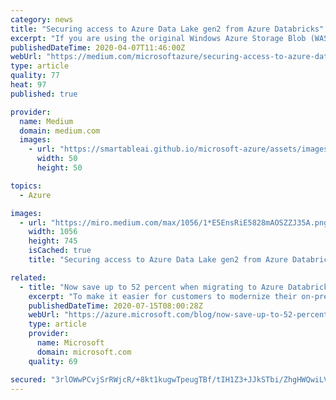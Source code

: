 ```yaml
---
category: news
title: "Securing access to Azure Data Lake gen2 from Azure Databricks"
excerpt: "If you are using the original Windows Azure Storage Blob (WASB) driver it is recommended to use ABFS with ADLS due to greater efficiency with directory level operations. To access data directly ..."
publishedDateTime: 2020-04-07T11:46:00Z
webUrl: "https://medium.com/microsoftazure/securing-access-to-azure-data-lake-gen2-from-azure-databricks-8580ddcbdc6"
type: article
quality: 77
heat: 97
published: true

provider:
  name: Medium
  domain: medium.com
  images:
    - url: "https://smartableai.github.io/microsoft-azure/assets/images/organizations/medium.com-50x50.jpg"
      width: 50
      height: 50

topics:
  - Azure

images:
  - url: "https://miro.medium.com/max/1056/1*E5EnsRiE5828mAOSZZJ35A.png"
    width: 1056
    height: 745
    isCached: true
    title: "Securing access to Azure Data Lake gen2 from Azure Databricks"

related:
  - title: "Now save up to 52 percent when migrating to Azure Databricks"
    excerpt: "To make it easier for customers to modernize their on-premises Spark and big data workloads to the cloud, we’re announcing a new migration offer with Azure Databricks."
    publishedDateTime: 2020-07-15T08:00:28Z
    webUrl: "https://azure.microsoft.com/blog/now-save-up-to-52-percent-when-migrating-to-azure-databricks/"
    type: article
    provider:
      name: Microsoft
      domain: microsoft.com
    quality: 69

secured: "3rlOWwPCvjSrRWjcR/+8kt1kugwTpeugTBf/tIH1Z3+JJkSTbi/ZhgHWQwiLVeBqW52idobMAchpa6cMEHqyyeCYtrqvwLn718RqyyhzYLMyQEjOEr8kGknj+ocUkdlZkiykBa4ZS1o+aJjSEeQNXxPEwHQJS95L+JVzxKoUi2Tp379It4BM8vowSzXIDl+61YrVeqQUUZQulFpDrji4GXWXamUYsIoVYQku5sb49+Z1cz/CNODMLvtwcO0h8iE40I4GdQ5e91QuoeZznVIP3UxspFfHoTaZHwExYyCrPzyBlTLHbTw+hzal/G/2H+Ni;OuLfoSRCQCV4d/LxrNY5iw=="
---
```


